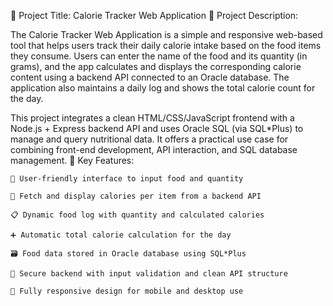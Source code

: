 📝 Project Title: Calorie Tracker Web Application
📄 Project Description:

The Calorie Tracker Web Application is a simple and responsive web-based tool that helps users track their daily calorie intake based on the food items they consume. Users can enter the name of the food and its quantity (in grams), and the app calculates and displays the corresponding calorie content using a backend API connected to an Oracle database. The application also maintains a daily log and shows the total calorie count for the day.

This project integrates a clean HTML/CSS/JavaScript frontend with a Node.js + Express backend API and uses Oracle SQL (via SQL*Plus) to manage and query nutritional data. It offers a practical use case for combining front-end development, API interaction, and SQL database management.
🎯 Key Features:

    🧍 User-friendly interface to input food and quantity

    🔎 Fetch and display calories per item from a backend API

    📋 Dynamic food log with quantity and calculated calories

    ➕ Automatic total calorie calculation for the day

    🗃️ Food data stored in Oracle database using SQL*Plus

    🔐 Secure backend with input validation and clean API structure

    📱 Fully responsive design for mobile and desktop use
